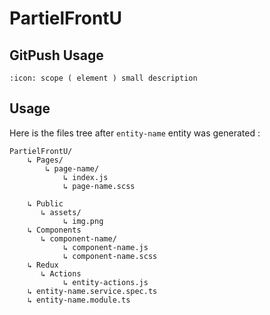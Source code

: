# PartielFrontU

## GitPush Usage
    :icon: scope ( element ) small description

## Usage

Here is the files tree after `entity-name` entity was generated :

```
PartielFrontU/
	↳ Pages/
		↳ page-name/
			↳ index.js
			↳ page-name.scss
		
   	↳ Public
       ↳ assets/
            ↳ img.png
   	↳ Components
       ↳ component-name/
			↳ component-name.js
			↳ component-name.scss
   	↳ Redux
       ↳ Actions
            ↳ entity-actions.js
   	↳ entity-name.service.spec.ts
   	↳ entity-name.module.ts
   	
```
